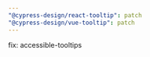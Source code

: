 ```yaml
---
"@cypress-design/react-tooltip": patch
"@cypress-design/vue-tooltip": patch
---
```


fix: accessible-tooltips
